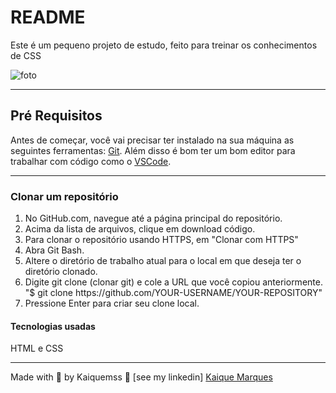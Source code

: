 # README

<p>Este é um pequeno projeto de estudo, feito para treinar os conhecimentos de CSS</p>

![foto](https://user-images.githubusercontent.com/79489384/158280303-82113042-7a83-474e-9be3-2c1c8153f5d0.png)

<hr>


<h2>Pré Requisitos</h2>

<p>Antes de começar, você vai precisar ter instalado na sua máquina as seguintes ferramentas: <a href="https://git-scm.com/">Git</a>. Além disso é bom ter um bom editor para trabalhar com código como o <a href="https://code.visualstudio.com/">VSCode</a>.</p>

<hr>

<h3>Clonar um repositório</h3>

<ol>

<li>No GitHub.com, navegue até a página principal do repositório.</li>
<li>Acima da lista de arquivos, clique em download código.</li>
<li>Para clonar o repositório usando HTTPS, em "Clonar com HTTPS"</li>
<li>Abra Git Bash.</li>
<li>Altere o diretório de trabalho atual para o local em que deseja ter o diretório clonado.</li>
<li>Digite git clone (clonar git) e cole a URL que você copiou anteriormente. "$ git clone https://github.com/YOUR-USERNAME/YOUR-REPOSITORY"</li>
<li>Pressione Enter para criar seu clone local.</li>
</ol>

<h4>Tecnologias usadas</h4>
<p>HTML e CSS</p>

<hr>


<p>Made with 💙 by Kaiquemss 👋 [see my linkedin] <a href="https://www.linkedin.com/in/kaique-marques-4a6148b8/">Kaique Marques</a></p>
